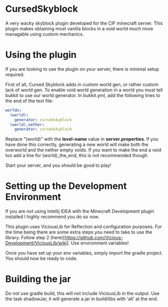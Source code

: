 # CursedSkyblock
 A very wacky skyblock plugin developed for the CIF minecraft server.
 This plugin makes obtaining most vanilla blocks in a void world much more managable using custom mechanics.

# Using the plugin
If you are looking to use the plugin on your server, there is minimal setup required.

First of all, Cursed Skyblock adds in custom world gen, or rather custom lack of world gen. To enable void world generation in a world you must tell bukkit to use our world generator.
In bukkit.yml, add the following lines to the end of the text file:

```yaml
worlds:
  (world):
    generator: cursedskyblock
  (world)_nether:
    generator: cursedskyblock
```

Replace "(world)" with the **level-name** value in **server.properties**. If you have done this correctly, generating a new world will make both the overworld and the nether empty voids. If you want to make the end a void too add a line for (world)_the_end, this is not recommended though.

Start your server, and you should be good to play!

# Setting up the Development Environment
If you are not using Intellij IDEA with the Minecraft Development plugin installed I highly recommend you do so now.

This plugin uses ViciousLib for Reflection and configuration purposes. For the time being there are some extra steps you need to take to use the library. Follow step 2 (here)[https://github.com/Vicious-Development/ViciousLib/wiki]. Use environment variables! 

Once you have set up your env variables, simply import the gradle project. You should now be ready to code.

# Building the jar
Do not use gradle build, this will not include ViciousLib in the output. Use the task shadowJar, it will generate a jar in build/libs with 'all' at the end.

